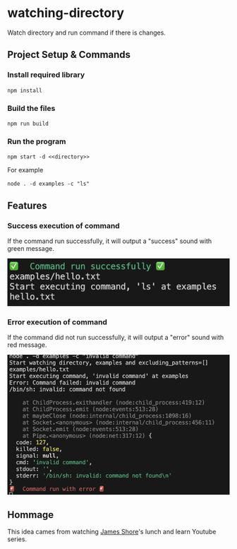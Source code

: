 # watching-directory

Watch directory and run command if there is changes.

## Project Setup & Commands

### Install required library

```shell
npm install
```

### Build the files

```shell
npm run build
```

### Run the program

```shell
npm start -d <<directory>>
```

For example

```shell
node . -d examples -c "ls"
```

## Features

### Success execution of command

If the command run successfully, it will output a "success" sound with green message.

![success](./screenshots/success.png)

### Error execution of command

If the command did not run successfully, it will output a "error" sound with red message.

![error](./screenshots/error.png)

## Hommage

This idea cames from watching [James Shore](https://github.com/jamesshore/livestream)'s lunch and learn Youtube series.
